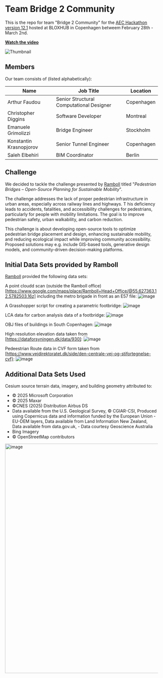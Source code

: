 # Team Bridge 2 Community 

This is the repo for team "Bridge 2 Community" for the [AEC Hackathon version 12.1](https://bloxhub.org/aec-hackathon-bloxhub/) hosted at BLOXHUB in Copenhagen betweem February 28th - March 2nd. 

**[Watch the video](https://youtu.be/reiQcTMcBCo)**

![Thumbnail](https://github.com/user-attachments/assets/61058f85-8640-4a41-be0f-fcc74cdf896d)


## Members 

Our team consists of (listed alphabetically):

| Name | Job Title | Location |
| --- | --- | --- |
| Arthur Faudou | Senior Structural Computational Designer | Copenhagen | 
| Christopher Diggins | Software Developer | Montreal |
| Emanuele Grimolizzi | Bridge Engineer | Stockholm |
| Konstantin Krasnopjorov | Senior Tunnel Engineer | Copenhagen |
| Saleh Elbehiri | BIM Coordinator | Berlin | 

## Challenge

We decided to tackle the challenge presented by [Ramboll](https://www.ramboll.com/) titled "_Pedestrian Bridges – Open-Source Planning for Sustainable Mobility_".

The challenge addresses the lack of proper pedestrian infrastructure in urban areas, especially across railway lines and highways. T
his deficiency leads to accidents, fatalities, and accessibility challenges for pedestrians, particularly for people with mobility limitations. 
The goal is to improve pedestrian safety, urban walkability, and carbon reduction.

This challenge is about developing open-source tools to optimize pedestrian bridge placement and design, enhancing sustainable mobility, and reducing ecological 
impact while improving community accessibility. Proposed solutions may e.g. include GIS-based tools, generative design models, and community-driven decision-making platforms.

## Initial Data Sets provided by Ramboll

[Ramboll](https://www.ramboll.com/) provided the following data sets:

A point cloudd scan (outside the Ramboll office)[https://www.google.com/maps/place/Ramboll+Head+Office/@55.627363,12.5782503,16z] including the metro brigade in front as an E57 file:
![image](https://github.com/user-attachments/assets/fb7c386b-0723-4f1b-8774-5c504e134573)

A Grasshopper script for creating a parametric footbridge:
![image](https://github.com/user-attachments/assets/8f6187e1-25de-4bbb-a2c6-780fc97ee562)

LCA data for carbon analysis data of a footbridge:
![image](https://github.com/user-attachments/assets/c6a3b74d-6051-4160-afb3-280692870bcf)

OBJ files of buildings in South Copenhagen:
![image](https://github.com/user-attachments/assets/794acc03-d501-4e28-ab91-320f9eeb799f)

High resolution elevation data taken from [https://dataforsyningen.dk/data/930]:
![image](https://github.com/user-attachments/assets/68691ea0-c42a-4425-b18f-e38a075ad3c2)

Pedeestrian Route data in CVF form taken from [https://www.vejdirektoratet.dk/side/den-centrale-vej-og-stifortegnelse-cvf}:
![image](https://github.com/user-attachments/assets/efaa804c-e87b-4003-8bb0-6caa7f67fb0b)

## Additional Data Sets Used

Cesium source terrain data, imagery, and building geometry attributed to: 
- © 2025 Microsoft Corporation
- © 2025 Maxar
- ©CNES (2025) Distribution Airbus DS
- Data available from the U.S. Geological Survey, © CGIAR-CSI, Produced using Copernicus data and information funded by the European Union - EU-DEM layers, Data available from Land Information New Zealand, Data available from data.gov.uk, - Data courtesy Geoscience Australia
- Bing Imagery
- © OpenStreetMap contributors

<img width="754" alt="image" src="https://github.com/user-attachments/assets/a1201415-7cab-4cb6-82a7-5ec974b41e1b" />
